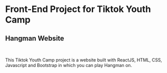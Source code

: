 # Front-End Project for Tiktok Youth Camp
## Hangman Website
<br>

This Tiktok Youth Camp project is a website built with ReactJS, HTML, CSS, Javascript and Bootstrap in which you can play Hangman on.
